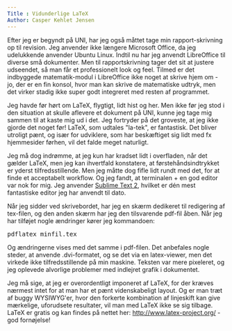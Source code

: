 ```yaml
---
Title : Vidunderlige LaTeX
Author: Casper Kehlet Jensen
---
```


Efter jeg er begyndt på UNI, har jeg også måttet tage min rapport-skrivning op til revision. Jeg anvender ikke længere Microsoft Office, da jeg udelukkende anvender Ubuntu Linux. Indtil nu har jeg anvendt LibreOffice til diverse små dokumenter. Men til rapportskrivning tager det sit at justere udseendet, så man får et professionelt look og feel. Tilmed er det indbyggede matematik-modul i LibreOffice ikke noget at skrive hjem om - jo, der er en fin konsol, hvor man kan skrive de matematiske udtryk, men det virker stadig ikke super godt integreret med resten af programmet.

Jeg havde før hørt om LaTeX, flygtigt, lidt hist og her. Men ikke før jeg stod i den situation at skulle aflevere et dokument på UNI, kunne jeg tage mig sammen til at kaste mig ud i det. Jeg fortryder på det groveste, at jeg ikke gjorde det noget før! LaTeX, som udtales "la-tek", er fantastisk. Det bliver utroligt pænt, og især for udviklere, som har beskæftiget sig lidt med fx hjemmesider førhen, vil det falde meget naturligt.

Jeg må dog indrømme, at jeg kun har kradset lidt i overfladen, når det gælder LaTeX, men jeg kan ihvertfald konstatere, at førstehåndsindtrykket er yderst tilfredsstillende. Men jeg måtte dog fifle lidt rundt med det, for at finde et acceptabelt workflow. Og jeg fandt, at terminalen + en god editor var nok for mig. Jeg anvender <a href="http://www.sublimetext.com/">Sublime Text 2</a>, hvilket er dén mest fantastiske editor jeg har anvendt til dato.

Når jeg sidder ved skrivebordet, har jeg en skærm dedikeret til redigering af tex-filen, og den anden skærm har jeg den tilsvarende pdf-fil åben. Når jeg har tilføjet nogle ændringer kører jeg kommandoen:

<pre>pdflatex minfil.tex</pre>

Og ændringerne vises med det samme i pdf-filen. Det anbefales nogle steder, at anvende .dvi-formatet, og se det via en latex-viewer, men det virkede ikke tilfredsstillende på min maskine. Teksten var mere pixeleret, og jeg oplevede alvorlige problemer med indlejret grafik i dokumentet.

Jeg må sige, at jeg er overordentligt imponeret af LaTeX, for der kræves nærmest intet for at man har et pænt videnskabeligt layout. Og er man træt af buggy WYSIWYG'er, hvor den forkerte kombination af linjeskift kan give mærkelige, uforudsete resultater, vil man med LaTeX ikke se sig tilbage. LaTeX er gratis og kan findes på nettet her: <a href="http://www.latex-project.org/">http://www.latex-project.org/</a> - god fornøjelse!